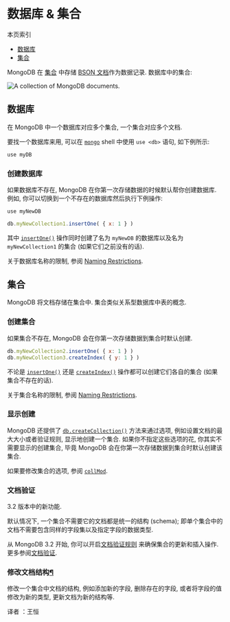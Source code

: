 # 数据库 & 集合

本页索引

* [数据库](#数据库)
* [集合](#集合)

MongoDB 在 [集合](https://docs.mongodb.com/manual/reference/glossary/#term-collection) 中存储 [BSON 文档](https://docs.mongodb.com/manual/core/document/#bson-document-format)作为数据记录. 数据库中的集合:

![](https://docs.mongodb.com/manual/_images/crud-annotated-collection.bakedsvg.svg "A collection of MongoDB documents.")

## 数据库

在 MongoDB 中一个数据库对应多个集合, 一个集合对应多个文档.

要找一个数据库来用, 可以在 [`mongo`](https://docs.mongodb.com/manual/reference/program/mongo/#bin.mongo) shell 中使用 `use <db>` 语句, 如下例所示:

```bash
use myDB
```

### 创建数据库 

如果数据库不存在, MongoDB 在你第一次存储数据的时候默认帮你创建数据库. 例如, 你可以切换到一个不存在的数据库然后执行下例操作:

```js
use myNewDB

db.myNewCollection1.insertOne( { x: 1 } )
```

其中 [`insertOne()`](https://docs.mongodb.com/manual/reference/method/db.collection.insertOne/#db.collection.insertOne) 操作同时创建了名为 `myNewDB` 的数据库以及名为 `myNewCollection1` 的集合 (如果它们之前没有的话).

关于数据库名称的限制, 参阅 [Naming Restrictions](https://docs.mongodb.com/manual/reference/limits/#restrictions-on-db-names).

## 集合

MongoDB 将文档存储在集合中. 集合类似关系型数据库中表的概念.

### 创建集合

如果集合不存在, MongoDB 会在你第一次存储数据到集合时默认创建.

```js
db.myNewCollection2.insertOne( { x: 1 } )
db.myNewCollection3.createIndex( { y: 1 } )
```

不论是 [`insertOne()`](https://docs.mongodb.com/manual/reference/method/db.collection.insertOne/#db.collection.insertOne) 还是 [`createIndex()`](https://docs.mongodb.com/manual/reference/method/db.collection.createIndex/#db.collection.createIndex) 操作都可以创建它们各自的集合 (如果集合不存在的话).

关于集合名称的限制, 参阅 [Naming Restrictions](https://docs.mongodb.com/manual/reference/limits/#restrictions-on-collection-names).

### 显示创建

MongoDB 还提供了 [`db.createCollection()`](https://docs.mongodb.com/manual/reference/method/db.createCollection/#db.createCollection) 方法来通过选项, 例如设置文档的最大大小或者验证规则, 显示地创建一个集合. 如果你不指定这些选项的花, 你其实不需要显示的创建集合, 毕竟 MongoDB 会在你第一次存储数据到集合时默认创建该集合.

如果要修改集合的选项, 参阅 [`collMod`](https://docs.mongodb.com/manual/reference/command/collMod/#dbcmd.collMod).

### 文档验证

3.2 版本中的新功能.

默认情况下, 一个集合不需要它的文档都是统一的结构 (schema); 即单个集合中的文档不需要包含同样的字段集以及指定字段的数据类型.

从 MongoDB 3.2 开始, 你可以开启[文档验证规则](https://docs.mongodb.com/manual/core/document-validation/) 来确保集合的更新和插入操作. 更多参阅[文档验证](https://docs.mongodb.com/manual/core/document-validation/).

### 修改文档结构[¶](#修改文档结构)

修改一个集合中文档的结构, 例如添加新的字段, 删除存在的字段, 或者将字段的值修改为新的类型, 更新文档为新的结构等.


译者 ：王恒
